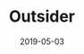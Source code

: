 ---
layout: post
title: "Outsider"
date: 2019-05-03
img: "https://photos.lifeclips.org/images/outsider.jpeg"
alt: "Nobody is an outsider."
---